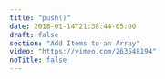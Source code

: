 ```yaml
---
title: "push()"
date: 2018-01-14T21:38:44-05:00
draft: false
section: "Add Items to an Array"
video: "https://vimeo.com/263548194"
noTitle: false
---
```


